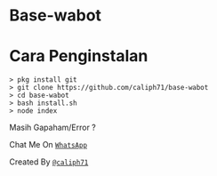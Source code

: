 # Base-wabot


# Cara Penginstalan
```
> pkg install git
> git clone https://github.com/caliph71/base-wabot
> cd base-wabot
> bash install.sh
> node index
```


Masih Gapaham/Error ?

Chat Me On 
[`WhatsApp`](https://wa.me/994400944782)



Created By [`@caliph71`](https://caliph71.xyz)

